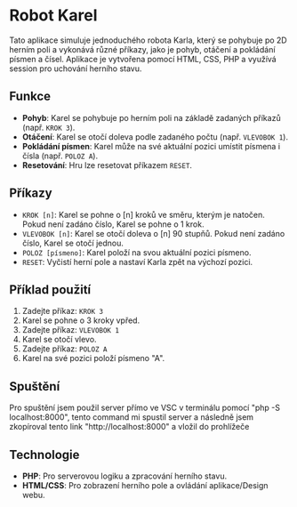 # Robot Karel 

Tato aplikace simuluje jednoduchého robota Karla, který se pohybuje po 2D herním poli a vykonává různé příkazy, jako je pohyb, otáčení a pokládání písmen a čísel. Aplikace je vytvořena pomocí HTML, CSS, PHP a využívá session pro uchování herního stavu.

## Funkce
- **Pohyb**: Karel se pohybuje po herním poli na základě zadaných příkazů (např. `KROK 3`).
- **Otáčení**: Karel se otočí doleva podle zadaného počtu (např. `VLEVOBOK 1`).
- **Pokládání písmen**: Karel může na své aktuální pozici umístit písmena i čísla (např. `POLOZ A`).
- **Resetování**: Hru lze resetovat příkazem `RESET`.

## Příkazy
- `KROK [n]`: Karel se pohne o [n] kroků ve směru, kterým je natočen. Pokud není zadáno číslo, Karel se pohne o 1 krok.
- `VLEVOBOK [n]`: Karel se otočí doleva o [n] 90 stupňů. Pokud není zadáno číslo, Karel se otočí jednou.
- `POLOZ [písmeno]`: Karel položí na svou aktuální pozici písmeno.
- `RESET`: Vyčistí herní pole a nastaví Karla zpět na výchozí pozici.

## Příklad použití
1. Zadejte příkaz: `KROK 3`
2. Karel se pohne o 3 kroky vpřed.
3. Zadejte příkaz: `VLEVOBOK 1`
4. Karel se otočí vlevo.
5. Zadejte příkaz: `POLOZ A`
6. Karel na své pozici položí písmeno "A".

## Spuštění
Pro spuštění jsem použil server přímo ve VSC v terminálu pomocí "php -S localhost:8000", tento command mi spustil server a následně jsem zkopíroval tento link "http://localhost:8000" a vložil do prohlížeče


## Technologie
- **PHP**: Pro serverovou logiku a zpracování herního stavu.
- **HTML/CSS**: Pro zobrazení herního pole a ovládání aplikace/Design webu.

